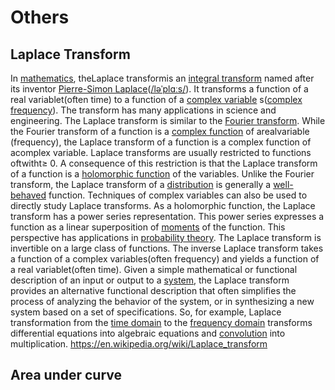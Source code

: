 # Others

## Laplace Transform

In [mathematics](https://en.wikipedia.org/wiki/Mathematics), theLaplace transformis an [integral transform](https://en.wikipedia.org/wiki/Integral_transform) named after its inventor [Pierre-Simon Laplace](https://en.wikipedia.org/wiki/Pierre-Simon_Laplace)([/ləˈplɑːs/](https://en.wikipedia.org/wiki/Help:IPA/English)). It transforms a function of a real variablet(often time) to a function of a [complex variable](https://en.wikipedia.org/wiki/Complex_analysis) s([complex frequency](https://en.wikipedia.org/wiki/Complex_frequency)). The transform has many applications in science and engineering.
The Laplace transform is similar to the [Fourier transform](https://en.wikipedia.org/wiki/Fourier_transform). While the Fourier transform of a function is a [complex function](https://en.wikipedia.org/wiki/Complex_function) of arealvariable (frequency), the Laplace transform of a function is a complex function of acomplex variable. Laplace transforms are usually restricted to functions oftwitht≥ 0. A consequence of this restriction is that the Laplace transform of a function is a [holomorphic function](https://en.wikipedia.org/wiki/Holomorphic_function) of the variables. Unlike the Fourier transform, the Laplace transform of a [distribution](https://en.wikipedia.org/wiki/Distribution_(mathematics)) is generally a [well-behaved](https://en.wikipedia.org/wiki/Well-behaved) function. Techniques of complex variables can also be used to directly study Laplace transforms. As a holomorphic function, the Laplace transform has a power series representation. This power series expresses a function as a linear superposition of [moments](https://en.wikipedia.org/wiki/Moment_(mathematics)) of the function. This perspective has applications in [probability theory](https://en.wikipedia.org/wiki/Probability_theory).
The Laplace transform is invertible on a large class of functions. The inverse Laplace transform takes a function of a complex variables(often frequency) and yields a function of a real variablet(often time). Given a simple mathematical or functional description of an input or output to a [system](https://en.wikipedia.org/wiki/System), the Laplace transform provides an alternative functional description that often simplifies the process of analyzing the behavior of the system, or in synthesizing a new system based on a set of specifications. So, for example, Laplace transformation from the [time domain](https://en.wikipedia.org/wiki/Time_domain) to the [frequency domain](https://en.wikipedia.org/wiki/Frequency_domain) transforms differential equations into algebraic equations and [convolution](https://en.wikipedia.org/wiki/Convolution) into multiplication.
<https://en.wikipedia.org/wiki/Laplace_transform>

## Area under curve
